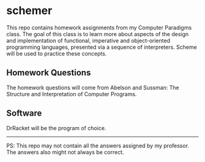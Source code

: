 # schemer
This repo contains homework assignments from my Computer Paradigms class. The goal of this class is to learn more about aspects of the design and implementation of functional, imperative and object-oriented programming languages, presented via a sequence of interpreters. Scheme will be used to practice these concepts.

## Homework Questions
The homework questions will come from Abelson and Sussman: The Structure and Interpretation of Computer Programs.

## Software
DrRacket will be the program of choice.

---
PS: This repo may not contain all the answers assigned by my professor. The answers also might not always be correct.
